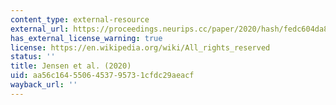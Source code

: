 ```yaml
---
content_type: external-resource
external_url: https://proceedings.neurips.cc/paper/2020/hash/fedc604da8b0f9af74b6cfc0fab2163c-Abstract.html
has_external_license_warning: true
license: https://en.wikipedia.org/wiki/All_rights_reserved
status: ''
title: Jensen et al. (2020)
uid: aa56c164-5506-4537-9573-1cfdc29aeacf
wayback_url: ''
---
```

